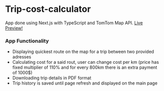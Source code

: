 # Trip-cost-calculator

App done using Next.js with TypeScript and TomTom Map API. [Live Preview!](https://trip-cost-calculator.vercel.app/)

### App Functionality

- Displaying quickest route on the map for a trip between two provided adresses
- Calculating cost for a said rout, user can change cost per km (price has fixed multiplier of 110% and for every 800km there is an extra payment of 1000$)
- Downloading trip details in PDF format
- Trip history is saved until page refresh and displayed on the main page
